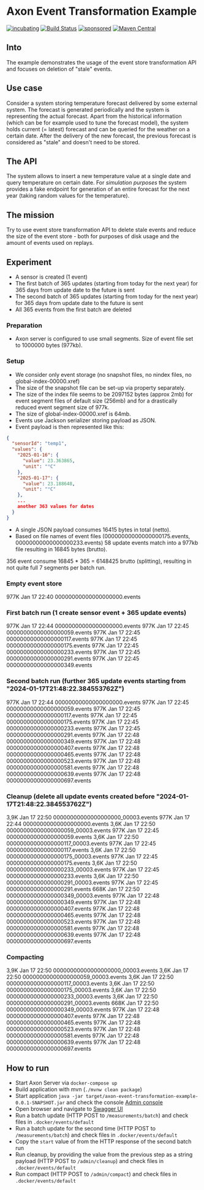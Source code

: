 # Axon Event Transformation Example

[![incubating](https://img.shields.io/badge/lifecycle-INCUBATING-orange.svg)](https://github.com/holisticon#open-source-lifecycle)
[![Build Status](https://github.com/holixon/axon-event-transformation-example/workflows/Development%20branches/badge.svg)](https://github.com/holixon/axon-event-transformation-example/actions)
[![sponsored](https://img.shields.io/badge/sponsoredBy-Holisticon-RED.svg)](https://holisticon.de/)
[![Maven Central](https://maven-badges.herokuapp.com/maven-central/io.holixon.example.axon-event-transformation/axon-event-transformation-example/badge.svg)](https://maven-badges.herokuapp.com/maven-central/io.holixon.example.axon-event-transformation/axon-event-transformation-example)

## Into

The example demonstrates the usage of the event store transformation API and focuses on deletion of "stale" events.

## Use case

Consider a system storing temperature forecast delivered by some external system. The forecast is generated periodically and the system is representing the actual forecast.
Apart from the historical information (which can be for example used to tune the forecast model), the system holds current (= latest) forecast and can be queried for the 
weather on a certain date. After the delivery of the new forecast, the previous forecast is considered as "stale" and doesn't need to be stored.

## The API

The system allows to insert a new temperature value at a single date and query temperature on certain date. For *simulation purposes* the system provides a fake endpoint
for generation of an entire forecast for the next year (taking random values for the temperature).

## The mission

Try to use event store transformation API to delete stale events and reduce the size of the event store - both for purposes of disk usage and the amount of events used on replays.

## Experiment

- A sensor is created (1 event)
- The first batch of 365 updates (starting from today for the next year) for 365 days from update date to the future is sent
- The second batch of 365 updates (starting from today for the next year) for 365 days from update date to the future is sent
- All 365 events from the first batch are deleted 

### Preparation

- Axon server is configured to use small segments. Size of event file set to 1000000 bytes (977kb).

### Setup

- We consider only event storage (no snapshot files, no nindex files, no global-index-00000.xref)
- The size of the snapshot file can be set-up via property separately.
- The size of the index file seems to be 2097152 bytes (approx 2mb) for event segment files of default size (256mb) and for a drastically reduced event segment size of 977k.
- The size of global-index-00000.xref is 64mb.
- Events use Jackson serializer storing payload as JSON.
- Event payload is then represented like this:

```json
{
  "sensorId": "temp1",
  "values": {
    "2025-01-16": {
      "value": 23.363865,
      "unit": "°C"
    },
    "2025-01-17": {
      "value": 23.188648,
      "unit": "°C"
    },
    ...
    another 363 values for dates
  }
}
```
- A single JSON payload consumes 16415 bytes in total (netto).
- Based on file names of event files (00000000000000000175.events, 00000000000000000233.events) 58 update events match into a 977kb file resulting in 16845 bytes (brutto).

356 event consume 16845 * 365 = 6148425 brutto (splitting), resulting in not quite full 7 segments per batch run.

### Empty event store 

977K Jan 17 22:40 00000000000000000000.events

### First batch run (1 create sensor event + 365 update events)

977K Jan 17 22:44 00000000000000000000.events
977K Jan 17 22:45 00000000000000000059.events
977K Jan 17 22:45 00000000000000000117.events
977K Jan 17 22:45 00000000000000000175.events
977K Jan 17 22:45 00000000000000000233.events
977K Jan 17 22:45 00000000000000000291.events
977K Jan 17 22:45 00000000000000000349.events

### Second batch run (further 365 update events starting from "2024-01-17T21:48:22.384553762Z")

977K Jan 17 22:44 00000000000000000000.events
977K Jan 17 22:45 00000000000000000059.events
977K Jan 17 22:45 00000000000000000117.events
977K Jan 17 22:45 00000000000000000175.events
977K Jan 17 22:45 00000000000000000233.events
977K Jan 17 22:45 00000000000000000291.events
977K Jan 17 22:48 00000000000000000349.events
977K Jan 17 22:48 00000000000000000407.events
977K Jan 17 22:48 00000000000000000465.events
977K Jan 17 22:48 00000000000000000523.events
977K Jan 17 22:48 00000000000000000581.events
977K Jan 17 22:48 00000000000000000639.events
977K Jan 17 22:48 00000000000000000697.events

### Cleanup (delete all update events created before "2024-01-17T21:48:22.384553762Z")

3,9K Jan 17 22:50 00000000000000000000_00003.events
977K Jan 17 22:44 00000000000000000000.events
3,6K Jan 17 22:50 00000000000000000059_00003.events
977K Jan 17 22:45 00000000000000000059.events
3,6K Jan 17 22:50 00000000000000000117_00003.events
977K Jan 17 22:45 00000000000000000117.events
3,6K Jan 17 22:50 00000000000000000175_00003.events
977K Jan 17 22:45 00000000000000000175.events
3,6K Jan 17 22:50 00000000000000000233_00003.events
977K Jan 17 22:45 00000000000000000233.events
3,6K Jan 17 22:50 00000000000000000291_00003.events
977K Jan 17 22:45 00000000000000000291.events
668K Jan 17 22:50 00000000000000000349_00003.events
977K Jan 17 22:48 00000000000000000349.events
977K Jan 17 22:48 00000000000000000407.events
977K Jan 17 22:48 00000000000000000465.events
977K Jan 17 22:48 00000000000000000523.events
977K Jan 17 22:48 00000000000000000581.events
977K Jan 17 22:48 00000000000000000639.events
977K Jan 17 22:48 00000000000000000697.events

### Compacting

3,9K Jan 17 22:50 00000000000000000000_00003.events
3,6K Jan 17 22:50 00000000000000000059_00003.events
3,6K Jan 17 22:50 00000000000000000117_00003.events
3,6K Jan 17 22:50 00000000000000000175_00003.events
3,6K Jan 17 22:50 00000000000000000233_00003.events
3,6K Jan 17 22:50 00000000000000000291_00003.events
668K Jan 17 22:50 00000000000000000349_00003.events
977K Jan 17 22:48 00000000000000000407.events
977K Jan 17 22:48 00000000000000000465.events
977K Jan 17 22:48 00000000000000000523.events
977K Jan 17 22:48 00000000000000000581.events
977K Jan 17 22:48 00000000000000000639.events
977K Jan 17 22:48 00000000000000000697.events

## How to run

- Start Axon Server via `docker-compose up`
- Build application with mvn (`./mvnw clean package`)
- Start application `java -jar target/axon-event-transformation-example-0.0.1-SNAPSHOT.jar` and check the console [Admin console](http://localhost:8024)
- Open browser and navigate to [Swagger UI](http://localhost:8080/swagger-ui/index.html)
- Run a batch update (HTTP POST to `/measurements/batch`) and check files in `.docker/events/default`  
- Run a batch update for the second time (HTTP POST to `/measurements/batch`) and check files in `.docker/events/default`
- Copy the `start` value of from the HTTP response of the second batch run
- Run cleanup, by providing the value from the previous step as a string payload (HTTP POST to `/admin/cleanup`) and check files in `.docker/events/default`
- Run compact (HTTP POST to `/admin/compact`) and check files in `.docker/events/default`
